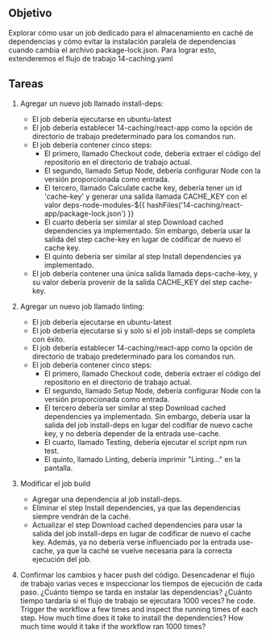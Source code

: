 ## Objetivo
Explorar cómo usar un job dedicado para el almacenamiento en caché de dependencias y cómo evitar la instalación paralela de dependencias cuando cambia el archivo package-lock.json.
Para lograr esto, extenderemos el flujo de trabajo 14-caching.yaml

## Tareas

1. Agregar un nuevo job llamado install-deps:
    - El job debería ejecutarse en ubuntu-latest
    - El job debería establecer 14-caching/react-app como la opción de directorio de trabajo predeterminado para los comandos run.
    - El job debería contener cinco steps:
        - El primero, llamado Checkout code, debería extraer el código del repositorio en el directorio de trabajo actual.
        - El segundo, llamado Setup Node, debería configurar Node con la versión proporcionada como entrada.
        - El tercero, llamado Calculate cache key, debería tener un id 'cache-key' y generar una salida llamada CACHE_KEY con el valor deps-node-modules-${{ hashFiles('14-caching/react-app/package-lock.json') }}
        - El cuarto debería ser similar al step Download cached dependencies ya implementado. Sin embargo, debería usar la salida del step cache-key en lugar de codificar de nuevo el cache key.
        - El quinto debería ser similar al step Install dependencies ya implementado.
    - El job debería contener una única salida llamada deps-cache-key, y su valor debería provenir de la salida CACHE_KEY del step cache-key.
2. Agregar un nuevo job llamado linting:
    - El job debería ejecutarse en ubuntu-latest
    - El job debería ejecutarse si y solo si el job install-deps se completa con éxito.
    - El job debería establecer 14-caching/react-app como la opción de directorio de trabajo predeterminado para los comandos run.
    - El job debería contener cinco steps:
        - El primero, llamado Checkout code, debería extraer el código del repositorio en el directorio de trabajo actual.
        - El segundo, llamado Setup Node, debería configurar Node con la versión proporcionada como entrada.
        - El tercero debería ser similar al step Download cached dependencies ya implementado. Sin embargo, debería usar la salida del job install-deps en lugar del codifiar de nuevo cache key, y no debería depender de la entrada use-cache.
        - El cuarto, llamado Testing, debería ejecutar el script npm run test.
        - El quinto, llamado Linting, debería imprimir "Linting..." en la pantalla.

3. Modificar el job build
    - Agregar una dependencia al job install-deps.
    - Eliminar el step Install dependencies, ya que las dependencias siempre vendrán de la caché.
    - Actualizar el step Download cached dependencies para usar la salida del job install-deps en lugar de codificar de nuevo el cache key. Además, ya no debería verse influenciado por la entrada use-cache, ya que la caché se vuelve necesaria para la correcta ejecución del job.

4. Confirmar los cambios y hacer push del código. Desencadenar el flujo de trabajo varias veces e inspeccionar los tiempos de ejecución de cada paso. ¿Cuánto tiempo se tarda en instalar las dependencias? ¿Cuánto tiempo tardaría si el flujo de trabajo se ejecutara 1000 veces?
he code. Trigger the workflow a few times and inspect the running times of each step. How much time does it take to install the dependencies? How much time would it take if the workflow ran 1000 times?